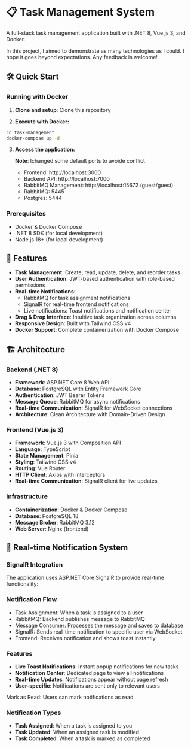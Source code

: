 # 📋 Task Management System

A full-stack task management application built with .NET 8, Vue.js 3, and Docker.

In this project, I aimed to demonstrate as many technologies as I could. I hope it goes beyond expectations. Any feedback is welcome!

## 🛠️ Quick Start

### Running with Docker

1. **Clone and setup**: Clone this repository

2. **Execute with Docker:**

```bash
cd task-management
docker-compose up -d
```

3. **Access the application:**

   **Note**: Ichanged some default ports to avoide conflict

   - Frontend: http://localhost:3000
   - Backend API: http://localhost:7000
   - RabbitMQ Management: http://localhost:15672 (guest/guest)
   - RabbitMQ: 5445
   - Postgres: 5444

### Prerequisites

- Docker & Docker Compose
- .NET 8 SDK (for local development)
- Node.js 18+ (for local development)

## 🚀 Features

- **Task Management**: Create, read, update, delete, and reorder tasks
- **User Authentication**: JWT-based authentication with role-based permissions
- **Real-time Notifications**:
  - RabbitMQ for task assignment notifications
  - SignalR for real-time frontend notifications
  - Live notifications: Toast notifications and notification center
- **Drag & Drop Interface**: Intuitive task organization across columns
- **Responsive Design**: Built with Tailwind CSS v4
- **Docker Support**: Complete containerization with Docker Compose

## 🏗️ Architecture

### Backend (.NET 8)

- **Framework**: ASP.NET Core 8 Web API
- **Database**: PostgreSQL with Entity Framework Core
- **Authentication**: JWT Bearer Tokens
- **Message Queue**: RabbitMQ for async notifications
- **Real-time Communication**: SignalR for WebSocket connections
- **Architecture**: Clean Architecture with Domain-Driven Design

### Frontend (Vue.js 3)

- **Framework**: Vue.js 3 with Composition API
- **Language**: TypeScript
- **State Management**: Pinia
- **Styling**: Tailwind CSS v4
- **Routing**: Vue Router
- **HTTP Client**: Axios with interceptors
- **Real-time Communication**: SignalR client for live updates

### Infrastructure

- **Containerization**: Docker & Docker Compose
- **Database**: PostgreSQL 18
- **Message Broker**: RabbitMQ 3.12
- **Web Server**: Nginx (frontend)

## 🔄 Real-time Notification System

### SignalR Integration

The application uses ASP.NET Core SignalR to provide real-time functionality:

### Notification Flow

- Task Assignment: When a task is assigned to a user
- RabbitMQ: Backend publishes message to RabbitMQ
- Message Consumer: Processes the message and saves to database
- SignalR: Sends real-time notification to specific user via WebSocket
- Frontend: Receives notification and shows toast instantly

### Features

- **Live Toast Notifications**: Instant popup notifications for new tasks
- **Notification Center**: Dedicated page to view all notifications
- **Real-time Updates**: Notifications appear without page refresh
- **User-specific**: Notifications are sent only to relevant users

Mark as Read: Users can mark notifications as read

### Notification Types

- **Task Assigned**: When a task is assigned to you
- **Task Updated**: When an assigned task is modified
- **Task Completed**: When a task is marked as completed

